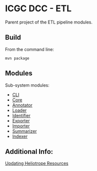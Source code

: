ICGC DCC - ETL
===

Parent project of the ETL pipeline modules.

Build
---

From the command line:

	mvn package

Modules
---

Sub-system modules:

- [CLI](dcc-etl-cli/README.md)
- [Core](dcc-etl-core/README.md)
- [Annotator](dcc-etl-annotator/README.md)
- [Loader](dcc-etl-loader/README.md)
- [Identifier](dcc-etl-identifier/README.md)
- [Exporter](dcc-etl-exporter/README.md)
- [Importer](dcc-etl-importer/README.md)
- [Summarizer](dcc-etl-summarizer/README.md)
- [Indexer](dcc-etl-indexer/README.md)

Additional Info:
---
[Updating Heliotrope Resources](Heliotrope.md)
